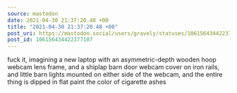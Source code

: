 ```yaml
---
source: mastodon
date: 2021-04-30 21:37:20.48 +00
title: "2021-04-30 21:37:20.48 +00"
post_uri: https://mastodon.social/users/gravely/statuses/106156434422377107
post_id: 106156434422377107
---
```

fuck it, imagining a new laptop with an asymmetric-depth wooden hoop webcam lens frame, and a shiplap barn door webcam cover on iron rails, and little barn lights mounted on either side of the webcam, and the entire thing is dipped in flat paint the color of cigarette ashes


